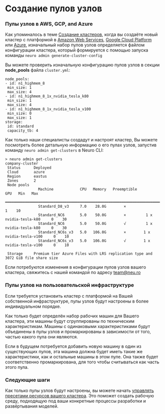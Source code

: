 # Создание пулов узлов

### Пулы узлов в AWS, GCP, and Azure

Как упоминалось в теме [Создание кластеров](creating-a-cluster.md), когда вы создаёте новый кластер с платформой в [Amazon Web Services](https://aws.amazon.com/), [Google Cloud Platform](https://cloud.google.com/) или [Azure](https://azure.microsoft.com/en-in/), изначальный набор пулов узлов определяется файлом конфигурации кластера, который формируется с помощью запуска команды `neuro admin generate-cluster-config`

Вы можете проверить изначальную конфигурацию пулов узлов в секции **node\_pools** файла `cluster.yml`:

```text
node_pools:
- id: n1_highmem_8
 min_size: 1
 max_size: 4
- id: n1_highmem_8_1x_nvidia_tesla_k80
 min_size: 1
 max_size: 4
- id: n1_highmem_8_1x_nvidia_tesla_v100
 min_size: 0
 max_size: 1
storage:
 id: standard
 capacity_tb: 4
```

Как только наши специалисты создадут и настроят кластер, Вы можете посмотреть более детальную информацию о его пулах узлов, запустив команду `neuro admin get-clusters` в Neuro CLI:

```text
> neuro admin get-clusters
company-cluster                                                                                      
 Status      Deployed                                                                              
 Cloud       azure                                                                                 
 Region      eastus                                                                                
 Zones       2                                                                                     
 Node pools                                                                                        
               Machine            CPU   Memory   Preemptible                     GPU   Min   Max   
              ━━━━━━━━━━━━━━━━━━━━━━━━━━━━━━━━━━━━━━━━━━━━━━━━━━━━━━━━━━━━━━━━━━━━━━━━━━━━━━━━━━━  
               Standard_D8_v3     7.0    28.0G        ×                                  1    10   
               Standard_NC6       5.0    50.0G        ×         1 x nvidia-tesla-k80     0    30   
               Standard_NC6       5.0    50.0G        √         1 x nvidia-tesla-k80     0    30   
               Standard_NC6s_v3   5.0   106.0G        ×        1 x nvidia-tesla-v100     0    10   
               Standard_NC6s_v3   5.0   106.0G        √        1 x nvidia-tesla-v100     0    10   
                                                                                                   
 Storage     Premium tier Azure Files with LRS replication type and 3072 GiB file share size  
```

Если потребуются изменения в конфигурации пулов узлов вашего кластера, свяжитесь с нашей командой по адресу [team@neu.ro](mailto:team@neu.ro)

### Пулы узлов на пользовательской инфраструктуре

Если требуется установить кластер с платформой на Вашей собственной инфраструктуре, пулы узлов будут настроены в более индивидуальном порядке.

Как только будет определён набор рабочих машин для Вашего кластера, эти машины будут сгруппированы по техническим характеристикам. Машины с одинаковыми характеристиками будут объединены в пулы узлов и промаркированы в зависимости от того, частью какого пула они являются. 

Если в будущем потребуется добавить новую машину в один из существующих пулов, эта машина должна будет иметь такие же характеристики, как и остальные машины в этом пуле. Она также будет соответственно промаркирована, для того чтобы считываться как часть этого пула.  

### Следующие шаги

Как только пулы узлов будут настроены, вы можете начать [управлять пресетами ресурсов вашего кластера](managing-presets.md). Это поможет создать рабочую среду, подходящую под ваши конкретные процессы разработки и развёртывания моделей.

